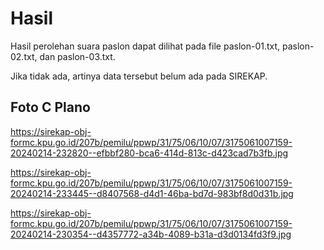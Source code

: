 # Hasil

Hasil perolehan suara paslon dapat dilihat pada file paslon-01.txt, paslon-02.txt, dan paslon-03.txt.

Jika tidak ada, artinya data tersebut belum ada pada SIREKAP.

## Foto C Plano

https://sirekap-obj-formc.kpu.go.id/207b/pemilu/ppwp/31/75/06/10/07/3175061007159-20240214-232820--efbbf280-bca6-414d-813c-d423cad7b3fb.jpg

https://sirekap-obj-formc.kpu.go.id/207b/pemilu/ppwp/31/75/06/10/07/3175061007159-20240214-233445--d8407568-d4d1-46ba-bd7d-983bf8d0d31b.jpg

https://sirekap-obj-formc.kpu.go.id/207b/pemilu/ppwp/31/75/06/10/07/3175061007159-20240214-230354--d4357772-a34b-4089-b31a-d3d0134fd3f9.jpg
